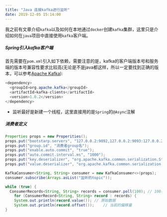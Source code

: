 ```yaml
---
title: "Java 连接kafka进行监听"
date: 2019-12-05 15:14:00
---
```


我之前有文章介绍`kafka`以及如何在本地通过`docker`创建`kafka`集群，这里只是介绍如何在`java`项目中直接使用`kafka`客户端。

##### Spring引入kafka客户端

首先需要在`pom.xml`引入如下依赖，需要注意的是，kafka的客户端版本号和服务端的版本号兼容性要求比较高(无论是不是java都这样，所以一定要找到正确的版本，可以参考[Apache Kafka](https://cwiki.apache.org/confluence/display/KAFKA/Compatibility+Matrix)):

```java
<dependency>
  <groupId>org.apache.kafka</groupId>
  <artifactId>kafka-clients</artifactId>
  <version>1.0.2</version>
</dependency>
```

- 监听最好是新建一个线程，这里直接用的是`Spring`的`@Async`注解

<!--more-->

##### 消费者定义

```java
Properties props = new Properities();
props.put("bootstarp.servers", "127.0.0.2:9092,127.0.0.2:9093:127.0.0.2:9094");	// 设置broker servers
props.put("group.id", "消费者group名");
props.put("enable.auto.commit", "true");
props.put("auto.commit.interval.ms", "1000");
props.put("key.deserializer", "org.apache.kafka.common.serialization.StringDeserializer");
props.put("value.deserializer", "org.apache.kafka.common.serialization.StringDeserializer");

KafkaConsumer<String, String> consumer = new KafkaConsumer<>(props);
consumer.subscribe(Arrays.asList("监听的topic"));

while (true) {
  ConsumerRecords<String, String> records = consumer.poll(100);	// 100表示超时时间
	for (ConsumerRecord<String, String> record : records) {
    System.out.println(record.value());	// 原始数据
    System.out.println(record.offset());	// 当前的偏移量
}
```